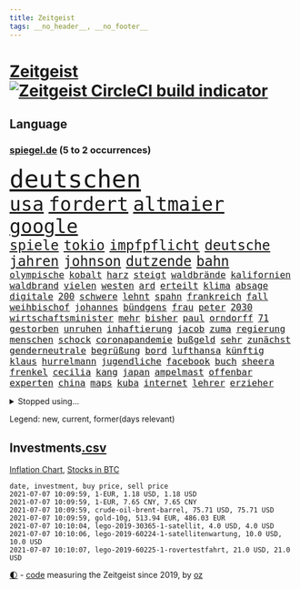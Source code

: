 ```yaml
---
title: Zeitgeist
tags: __no_header__, __no_footer__
---
```


# [Zeitgeist](https://oliz.io/zeitgeist/) [![Zeitgeist CircleCI build indicator](https://circleci.com/gh/ooz/zeitgeist.svg?style=shield)](https://circleci.com/gh/ooz/zeitgeist)

## Language

<h3><a href="https://www.spiegel.de" target="_blank">spiegel.de</a> (5 to 2 occurrences)</h3>
<p style="font-family:monospace">
<span style="font-size:32pt"><a href="news_links.html#deutschen" class="current">deutschen</a></span>
<br>
<span style="font-size:25pt"><a href="news_links.html#usa" class="current">usa</a></span>
<span style="font-size:25pt"><a href="news_links.html#fordert" class="current">fordert</a></span>
<span style="font-size:25pt"><a href="news_links.html#altmaier" class="current">altmaier</a></span>
<span style="font-size:25pt"><a href="news_links.html#google" class="current">google</a></span>
<br>
<span style="font-size:18pt"><a href="news_links.html#spiele" class="current">spiele</a></span>
<span style="font-size:18pt"><a href="news_links.html#tokio" class="current">tokio</a></span>
<span style="font-size:18pt"><a href="news_links.html#impfpflicht" class="current">impfpflicht</a></span>
<span style="font-size:18pt"><a href="news_links.html#deutsche" class="current">deutsche</a></span>
<span style="font-size:18pt"><a href="news_links.html#jahren" class="current">jahren</a></span>
<span style="font-size:18pt"><a href="news_links.html#johnson" class="current">johnson</a></span>
<span style="font-size:18pt"><a href="news_links.html#dutzende" class="current">dutzende</a></span>
<span style="font-size:18pt"><a href="news_links.html#bahn" class="current">bahn</a></span>
<br>
<span style="font-size:12pt"><a href="news_links.html#olympische" class="current">olympische</a></span>
<span style="font-size:12pt"><a href="news_links.html#kobalt" class="new">kobalt</a></span>
<span style="font-size:12pt"><a href="news_links.html#harz" class="new">harz</a></span>
<span style="font-size:12pt"><a href="news_links.html#steigt" class="current">steigt</a></span>
<span style="font-size:12pt"><a href="news_links.html#waldbrände" class="current">waldbrände</a></span>
<span style="font-size:12pt"><a href="news_links.html#kalifornien" class="current">kalifornien</a></span>
<span style="font-size:12pt"><a href="news_links.html#waldbrand" class="new">waldbrand</a></span>
<span style="font-size:12pt"><a href="news_links.html#vielen" class="current">vielen</a></span>
<span style="font-size:12pt"><a href="news_links.html#westen" class="current">westen</a></span>
<span style="font-size:12pt"><a href="news_links.html#ard" class="current">ard</a></span>
<span style="font-size:12pt"><a href="news_links.html#erteilt" class="current">erteilt</a></span>
<span style="font-size:12pt"><a href="news_links.html#klima" class="current">klima</a></span>
<span style="font-size:12pt"><a href="news_links.html#absage" class="current">absage</a></span>
<span style="font-size:12pt"><a href="news_links.html#digitale" class="current">digitale</a></span>
<span style="font-size:12pt"><a href="news_links.html#200" class="current">200</a></span>
<span style="font-size:12pt"><a href="news_links.html#schwere" class="current">schwere</a></span>
<span style="font-size:12pt"><a href="news_links.html#lehnt" class="current">lehnt</a></span>
<span style="font-size:12pt"><a href="news_links.html#spahn" class="current">spahn</a></span>
<span style="font-size:12pt"><a href="news_links.html#frankreich" class="current">frankreich</a></span>
<span style="font-size:12pt"><a href="news_links.html#fall" class="current">fall</a></span>
<span style="font-size:12pt"><a href="news_links.html#weihbischof" class="new">weihbischof</a></span>
<span style="font-size:12pt"><a href="news_links.html#johannes" class="current">johannes</a></span>
<span style="font-size:12pt"><a href="news_links.html#bündgens" class="new">bündgens</a></span>
<span style="font-size:12pt"><a href="news_links.html#frau" class="current">frau</a></span>
<span style="font-size:12pt"><a href="news_links.html#peter" class="current">peter</a></span>
<span style="font-size:12pt"><a href="news_links.html#2030" class="current">2030</a></span>
<span style="font-size:12pt"><a href="news_links.html#wirtschaftsminister" class="current">wirtschaftsminister</a></span>
<span style="font-size:12pt"><a href="news_links.html#mehr" class="current">mehr</a></span>
<span style="font-size:12pt"><a href="news_links.html#bisher" class="current">bisher</a></span>
<span style="font-size:12pt"><a href="news_links.html#paul" class="current">paul</a></span>
<span style="font-size:12pt"><a href="news_links.html#orndorff" class="new">orndorff</a></span>
<span style="font-size:12pt"><a href="news_links.html#71" class="current">71</a></span>
<span style="font-size:12pt"><a href="news_links.html#gestorben" class="current">gestorben</a></span>
<span style="font-size:12pt"><a href="news_links.html#unruhen" class="current">unruhen</a></span>
<span style="font-size:12pt"><a href="news_links.html#inhaftierung" class="current">inhaftierung</a></span>
<span style="font-size:12pt"><a href="news_links.html#jacob" class="current">jacob</a></span>
<span style="font-size:12pt"><a href="news_links.html#zuma" class="new">zuma</a></span>
<span style="font-size:12pt"><a href="news_links.html#regierung" class="current">regierung</a></span>
<span style="font-size:12pt"><a href="news_links.html#menschen" class="current">menschen</a></span>
<span style="font-size:12pt"><a href="news_links.html#schock" class="current">schock</a></span>
<span style="font-size:12pt"><a href="news_links.html#coronapandemie" class="current">coronapandemie</a></span>
<span style="font-size:12pt"><a href="news_links.html#bußgeld" class="current">bußgeld</a></span>
<span style="font-size:12pt"><a href="news_links.html#sehr" class="current">sehr</a></span>
<span style="font-size:12pt"><a href="news_links.html#zunächst" class="current">zunächst</a></span>
<span style="font-size:12pt"><a href="news_links.html#genderneutrale" class="new">genderneutrale</a></span>
<span style="font-size:12pt"><a href="news_links.html#begrüßung" class="new">begrüßung</a></span>
<span style="font-size:12pt"><a href="news_links.html#bord" class="current">bord</a></span>
<span style="font-size:12pt"><a href="news_links.html#lufthansa" class="current">lufthansa</a></span>
<span style="font-size:12pt"><a href="news_links.html#künftig" class="current">künftig</a></span>
<span style="font-size:12pt"><a href="news_links.html#klaus" class="current">klaus</a></span>
<span style="font-size:12pt"><a href="news_links.html#hurrelmann" class="new">hurrelmann</a></span>
<span style="font-size:12pt"><a href="news_links.html#jugendliche" class="current">jugendliche</a></span>
<span style="font-size:12pt"><a href="news_links.html#facebook" class="current">facebook</a></span>
<span style="font-size:12pt"><a href="news_links.html#buch" class="current">buch</a></span>
<span style="font-size:12pt"><a href="news_links.html#sheera" class="new">sheera</a></span>
<span style="font-size:12pt"><a href="news_links.html#frenkel" class="new">frenkel</a></span>
<span style="font-size:12pt"><a href="news_links.html#cecilia" class="new">cecilia</a></span>
<span style="font-size:12pt"><a href="news_links.html#kang" class="new">kang</a></span>
<span style="font-size:12pt"><a href="news_links.html#japan" class="current">japan</a></span>
<span style="font-size:12pt"><a href="news_links.html#ampelmast" class="new">ampelmast</a></span>
<span style="font-size:12pt"><a href="news_links.html#offenbar" class="current">offenbar</a></span>
<span style="font-size:12pt"><a href="news_links.html#experten" class="current">experten</a></span>
<span style="font-size:12pt"><a href="news_links.html#china" class="current">china</a></span>
<span style="font-size:12pt"><a href="news_links.html#maps" class="new">maps</a></span>
<span style="font-size:12pt"><a href="news_links.html#kuba" class="current">kuba</a></span>
<span style="font-size:12pt"><a href="news_links.html#internet" class="current">internet</a></span>
<span style="font-size:12pt"><a href="news_links.html#lehrer" class="current">lehrer</a></span>
<span style="font-size:12pt"><a href="news_links.html#erzieher" class="current">erzieher</a></span>
</p>
<details>
<summary>Stopped using...</summary>
<p class="former" style="font-size:12pt">
metropole(265) netzwerken(265) aufgelöst(264) bestimmen(264) historiker(264) oligarchen(264) reiche(264) sam(264) taten(264) to(264) bochum(263) drama(263) erfahren(263) herrscher(263) timo(263) verschaffen(263) bitten(262) gleichberechtigung(262) la(262) nationen(262) reformen(262) vereinten(262) attackieren(261) euratspräsident(261) gegenseitig(261) konkurrenten(261) ludwig(261) millionenhöhe(261) moore(261) vorantreiben(261) übersicht(261) aufsehen(260) bernd(260) beschleunigt(260) chelsea(260) eingebrochen(260) einhaltung(260) einzelnen(260) fbi(260) gefangen(260) gewerkschaft(260) kurzarbeitergeld(260) landtagswahl(260) manches(260) mordes(260) mysteriöse(260) oberbürgermeister(260) suspendiert(260) telekom(260) unabhängigkeit(260) vergangene(260) versuchten(260) vorsitzenden(260) ärztinnen(260) 89(259) argumente(259) ber(259) bistum(259) coronawarnapp(259) dadurch(259) enger(259) ermöglicht(259) filialen(259) fraktionschef(259) gast(259) halbes(259) haseloff(259) kremlkritiker(259) massiver(259) neuem(259) pferd(259) reiner(259) runter(259) theater(259) thunberg(259) trumpregierung(259) verhängte(259) bergkarabach(258) besetzung(258) brinkhaus(258) city(258) coronaneuinfektionen(258) drohte(258) flughäfen(258) freut(258) gelegenheit(258) geschaffen(258) halben(258) handlungen(258) landkreis(258) meghan(258) märchen(258) priester(258) ralph(258) ruhm(258) ruth(258) schiedsrichter(258) schön(258) sicht(258) spielraum(258) unabhängige(258) unionsfraktionschef(258) verabschiedet(258) verhältnis(258) verhängen(258) weitet(258) wählt(258) ärzten(258) beachten(257) doku(257) geboten(257) konzernchef(257) mächtige(257) nordsee(257) rechtfertigt(257) ruhestand(257) schweigen(257) verluste(257) versagt(257) videokonferenz(257) viren(257) you(257) zunehmende(257) überzeugt(257) dame(256) flüge(256) gewaltig(256) herzogin(256) inmitten(256) kamera(256) klaren(256) lukaschenkos(256) maß(256) online(256) ordnet(256) prägen(256) recherchen(256) sächsischen(256) tweet(256) unosicherheitsrat(256) unterschiede(256) verbote(256) verstößen(256) wählen(256) zählen(256) arbeiter(255) bars(255) begonnen(255) bisherige(255) brandanschlag(255) bulgarien(255) dschungel(255) experte(255) geständnis(255) größtes(255) leid(255) mitarbeiterinnen(255) post(255) schwangerschaft(255) schwieriger(255) schärfere(255) sports(255) stille(255) streichen(255) teheran(255) woanders(255) zeitweise(255) ausstieg(254) betrugs(254) betrüger(254) breiten(254) charlie(254) four(254) geholt(254) hinrichtungen(254) indes(254) infolge(254) kanzler(254) kauf(254) lebenslange(254) lieben(254) minderheit(254) ohren(254) pocht(254) polizeigewalt(254) promis(254) rechts(254) riskiert(254) smartphone(254) swetlana(254) tirol(254) umsetzung(254) wahlsieg(254) aufruf(253) ausfallen(253) australische(253) engagement(253) entstanden(253) leitung(253) mauer(253) rechten(253) schwieg(253) streitkräfte(253) tichanowskaja(253) umweltministerin(253) weiteres(253) weltwirtschaft(253) woman(253) zensur(253) zugunsten(253) abgang(252) abkommen(252) allzu(252) arbeitsbedingungen(252) eskaliert(252) feiertagen(252) hungerstreik(252) jahrhunderts(252) klimaschützer(252) kulissen(252) markt(252) power(252) rat(252) schröder(252) sichern(252) spektakel(252) spekulationen(252) symbol(252) armenische(251) attila(251) betonte(251) bundesinnenminister(251) diego(251) eingefroren(251) europaparlament(251) guardiola(251) hildmann(251) lakers(251) nancy(251) organisierte(251) pep(251) unten(251) versuchte(251) weltspitze(251) 19jährige(250) ansprache(250) arbeitsminister(250) busse(250) deutlicher(250) fauci(250) gefeuert(250) i(250) massenmord(250) moskaus(250) rotrotgrün(250) sofia(250) tausenden(250) umfragen(250) verfügt(250) 02(249) auslösen(249) beeinflusst(249) heidenreich(249) häufen(249) image(249) mörder(249) profitierte(249) radikale(249) scheidende(249) stoßen(249) täglich(249) veranstaltungen(249) verspätung(249) celle(248) dresdner(248) großbritanniens(248) kontakte(248) lohn(248) mieten(248) oppositionsführer(248) quer(248) saarbrücken(248) siegte(248) verurteilen(248) erkenntnisse(247) größter(247) initiative(247) kilometern(247) regiert(247) sowohl(247) steuererklärung(247) verfolgungsjagd(247) wahren(247) wirtschaftsprüfer(247) wähler(247) 17jährigen(246) dar(246) eurecht(246) format(246) inszeniert(246) kardashian(246) lernt(246) mitternacht(246) notruf(246) philipp(246) plastikmüll(246) prime(246) rechtsaußen(246) spiegelrecherchen(246) spielerinnen(246) befeuern(245) besserung(245) experiment(245) gekauft(245) grundgesetz(245) ice(245) kontrollen(245) schlacht(245) schlechtes(245) berühmte(244) dokumentiert(244) ehepaar(244) erregt(244) freiwillige(244) jennifer(244) miete(244) patzer(244) pflegekräfte(244) rivale(244) apotheken(243) augenhöhe(243) belegen(243) einheitliche(243) offenen(243) schwachen(243) spektakulären(243) testet(243) verbessert(243) vorgeht(243) finanzierung(242) mama(242) mond(242) aufstellen(241) ausgetauscht(241) gefälschte(241) mehrerer(241) amtsgericht(240) erfinder(240) exporte(240) karlheinz(240) mikroplastik(240) prognosen(240) reichsten(240) sachsenanhalts(240) stieß(240) bezahlung(239) einigt(239) karin(239) marx(239) nachbar(239) risiken(239) signalisiert(239) viersen(239) zivilen(239) 4(238) arztpraxen(238) immerhin(238) kostenlos(238) ran(238) rettungswagen(238) sage(238) signale(238) thüringens(238) tweets(238) eingreifen(237) erschienen(237) kippt(237) prince(237) spanische(237) änderungen(237) architekt(236) hoffnungen(236) inhaftierte(236) nationalen(236) status(236) bundes(235) drahtzieher(235) familienministerin(235) liefen(235) weiblicher(235) zugesetzt(235) einverstanden(234) landet(234) aussehen(233) basis(233) berufsgruppe(233) euaustritt(233) langsamer(233) oxford(233) einigten(232) erfährt(232) erzbischof(232) frauenfußball(232) geheimdienste(232) golden(232) riesig(232) riskant(232) sound(232) umgebung(232) verkehr(232) videochat(232) wünsche(232) akzeptanz(231) austin(231) fahnder(231) vfb(231) vorfeld(231) anfangen(230) aufgaben(230) erstattet(230) griechischen(230) laufenden(230) nebenbei(230) präsenz(230) spaltung(230) stört(230) überschritten(230) angeschlagenen(229) anlegen(229) begrenzt(229) elektrischen(229) freiwillig(229) insolvenz(229) kongo(229) risikogruppen(229) spannend(229) spielplan(229) votum(229) kurswechsel(228) moderiert(228) rot(228) tötungsdelikt(228) frontex(227) gehörte(227) lettland(227) nieder(227) ruanda(227) wachsen(227) herausfinden(226) arbeitslose(225) durchschnittlich(225) insolvenzen(225) kasse(225) zalando(225) impfstoffe(224) infektionsschutz(224) thüringer(224) wirbel(224) wählerinnen(224) 30jähriger(223) brasilianische(223) dr(223) plötzlichen(223) seuche(223) grenzschutzagentur(222) karrierecoachin(222) maschine(222) pleitewelle(222) teilnehmern(222) rutschte(221) atomkraft(220) dfl(220) nachteile(220) shutdowns(220) strafbar(220) afrikas(219) jurist(219) schränkt(219) schwung(219) unterbrochen(219) verglichen(219) verhalf(219) winzige(219) flächen(218) graf(218) intensivstationen(218) runden(218) staatshilfen(218) stärkt(218) stünden(218) vernichtet(218) gewarnt(216) gefecht(215) kriegsverbrechen(215) a7(214) coronaimpfstoffs(214) schulz(214) theorie(214) zonen(214) gerieten(213) knapper(213) segeln(213) biontechimpfstoff(212) dient(212) gelegen(212) massaker(212) spiegelspitzengespräch(212) abgeschlagen(211) bitcoins(211) liberalen(210) ratschläge(210) roethe(210) verschüttet(210) bundesverfassungsgerichts(209) plädieren(209) schieben(209) sprit(209) teuren(209) kurzer(207) strategisch(207) gelogen(206) spiegelredakteurin(206) umgebracht(206) gates(205) gesichter(205) härtere(205) verankert(205) äthiopischen(205) lopez(204) sicherheitsvorkehrungen(204) vorlegen(204) fremden(202) höcke(202) kehrtwende(201) päckchen(201) bestechung(200) gestalt(200) ratlos(200) vergeltung(200) schusswechsel(199) weltmeisterschaft(199) gesetzlichen(198) klarheit(198) kunstwerke(198) asylsuchende(197) transparenz(197) häuslicher(196) rätseln(196) tobias(196) knüpft(194) leistungssport(194) zerlegt(194) bestellen(192) impfzentren(192) mehren(192) rechtes(192) prozessbeginn(191) schutzsuchende(191) theoretisch(191) bundestagsabgeordneten(190) beschaffen(189) bären(189) college(189) klares(189) podest(188) projekten(188) tierheim(188) verdoppeln(188) behindert(187) milliardäre(187) porträt(187) silas(187) betreiben(186) 23jährigen(185) eingetroffen(185) wamangituka(184) scheidung(183) betreten(182) bundesligasaison(182) pérez(182) trikots(182) generelle(181) handgranate(181) pech(181) sabotage(181) australiens(180) gehöre(180) 62(179) explodiert(179) thorsten(178) coronabonus(177) erschöpfung(177) überwiegend(177) ernennung(176) freigelassen(176) pfleger(176) apotheker(175) bronze(175) desaströsen(175) blogger(174) bristol(174) agentur(173) nährt(173) kz(172) mangelnde(171) seniorin(170) spielende(170) berlinale(169) eingesperrt(167) gespritzt(167) impfstoffdosen(167) nhs(167) usamerikanischen(167) uskapitol(167) coronamutante(166) serviert(166) monarchin(165) zufall(165) bereichert(164) impfnachweis(164) stationiert(163) enthält(162) knappen(162) anwenden(161) protagonisten(160) trümmer(159) vornamen(159) existenzängste(158) cent(156) uber(156) unterschrift(156) fotostrecke(155) gewinne(155) schönheitsop(155) beigelegt(154) nordkoreanischen(154) umgebaut(154) beatrix(152) kreuzung(152) fa(151) seidenstraße(151) statistischen(151) wassertemperaturen(150) zwingend(150) hennigwellsow(149) polizeigewerkschaft(148) uskapitols(148) begeht(147) inakzeptabel(147) offenlegen(147) währung(146) eishockeywm(145) lehre(145) haut(144) löscharbeiten(144) briefe(143) fremder(143) speziellen(142) erkämpft(141) volles(141) erleichtert(140) mediatorin(140) anrücken(139) aufschlag(139) fahrgäste(139) klarzukommen(139) sprengkörper(139) präsidentenamt(138) shitstorm(138) bergleute(137) einziger(137) erzürnte(137) fotografierte(137) nathalie(137) ostdeutsche(137) abhängen(136) abreise(136) impfpass(136) karriereende(136) oppositionspolitikers(136) rauchen(136) pokal(135) gewisse(134) ostfriesland(134) sexualität(134) abfälle(133) leitfaden(133) rudert(133) behindern(132) tierschutz(132) afghanistans(131) carolin(131) ewigen(131) radio(131) auschwitz(130) weltraum(130) staatsschutz(129) euskirchen(128) judenhass(128) original(128) aufgebrochen(127) mehrjährigen(127) eventim(126) 242(125) bewerben(125) friedens(125) kinderbonus(125) tabaksteuer(125) tablets(125) walterborjans(125) anfeindungen(124) christie's(124) magische(124) alfons(123) hörmann(123) massenmörder(123) regierungsbildung(123) verpflichtungen(123) ausfuhren(122) myanmars(122) mönche(122) sputnik(122) stutthof(122) stören(122) wörter(122) frachtschiff(121) gegenseitigen(121) autounfall(120) finanzamt(120) demnächst(119) durchgreifen(119) gestürzte(119) salvador(119) töne(119) verlobter(119) abwehrspieler(118) verhandlungsfähig(118) konkreten(117) palmen(117) repressionen(117) rodriguez(117) condor(116) halles(116) josef(116) vierjährigen(116) wiegand(116) jersey(115) elite(113) relevant(113) medaille(112) entschuldigte(111) gaza(111) hochrechnungen(111) techkonzerne(111) kanye(110) bestellte(109) identitären(109) tvstar(109) vulkans(109) dom(108) skulptur(108) mahlzeit(107) nachlässig(107) finanzgericht(106) ruin(106) explosionen(105) fußballerinnen(105) mcdonald's(105) beschreiben(104) darmanin(104) flüchtig(104) gespeichert(104) jet(104) konzerte(104) premierministerin(104) schlangenlinien(104) ständige(103) landtagswahlkampf(102) mexikanischen(102) strebt(102) einstecken(101) lockte(101) marvin(101) strafrechtler(101) usbehörde(101) ablösung(100) erstellt(100) harrys(100) logik(100) mitverantwortung(100) steuerhinterziehung(100) qrcode(98) laborunfall(97) praxen(97) usgeheimdienstbericht(97) zurückfordern(97) buffett(96) happy(96) verleihung(96) wahlkreis(96) warren(96) anziehen(95) bauarbeiter(95) maskengeschäften(95) neumann(95) privatsender(95) wissenschaftlicher(95) geimpften(94) horrende(94) politikern(94) royalen(94) tvinterview(94) elfjährigen(93) spitzenkandidaten(93) à(93) führungstreffer(92) schrott(92) erregte(91) importieren(91) nebeneinkünfte(91) schneefeld(91) atomausstieg(90) datensammlung(90) gendersternchen(90) hausarzt(90) übersetzen(90) user(89) beerben(88) kürzung(88) minneapolis(88) selbstversuch(88) fünfjährige(87) kleinflugzeug(87) vergiftete(87) entschlossen(86) kleinflugzeugs(86) patente(86) stapel(86) terrorisieren(86) campus(85) coronaeffekt(85) flixbus(85) gebeten(85) polizeibeamten(85) prestigeprojekt(85) vizeregierungschef(85) abwägen(84) hautfarbe(84) koalitionsoptionen(84) landeskriminalamts(84) wertet(84) wählerwanderung(84) zigtausende(84) fußballverband(83) großveranstaltungen(83) substanz(83) kurioser(82) lobbycontrol(82) paralympics(82) welpen(82) ausreichen(81) geschützte(81) indischer(81) schenk(81) angebote(80) aufgerissen(80) ausloten(80) millionenschaden(80) missbrauchsskandals(80) raymond(80) reis(80) sexuellem(80) staatssekretär(80) unschuldige(80) unterschiedliche(80) erweiterung(79) guru(79) missachten(79) schutzausrüstung(79) aufgerollt(78) einräumen(78) homberg(78) rauf(78) reisenden(78) testergebnisse(78) unbedacht(78) amazonserie(77) finanzbranche(77) gestärkt(77) shirts(77) stationen(77) gucken(76) bundesbürger(75) fagradalsfjall(75) gespült(75) marketing(75) menstruation(75) periode(75) bulliger(74) böhm(74) han(74) rückenschmerzen(74) angespült(73) rücknahme(73) ungesund(73) fußballeuropameisterschaft(72) revolutionäre(72) u21europameisterschaft(72) haftanstalt(71) infrastrukturplan(71) chirurgen(70) coronaeinbruch(70) nützliche(70) professionellen(70) siegkurs(70) stammspieler(70) tabu(70) thrones(70) ausgesagt(69) einstellung(69) scharfen(69) übrig(69) diktators(68) schwimmstar(68) übersteht(68) pflegereform(67) potenziellen(67) u21em(67) zugunglück(67) 120000(66) alcatraz(65) broadway(65) eingefangen(65) erfülle(65) frauenbundesliga(65) kanten(65) louvre(65) mindestbesteuerung(65) niels(65) ostbeauftragter(65) wanderwitz(65) wüste(65) jahrtausende(64) nordkoreanische(64) trinkempfehlungen(64) wettbewerbsvorteil(64) 350(63) exverfassungsschutzchef(63) geehrt(63) testspiel(63) comedian(62) entzündete(62) gauland(62) graue(62) südsee(62) feministischen(61) natogeneralsekretär(61) testlabor(61) erlebnissen(60) kleinzureden(60) knappe(60) zettel(60) ambitionen(59) isländischen(59) milliardenschweren(59) oberstes(59) rangeln(59) überholmanöver(59) 24000(58) android(58) beängstigend(58) erwachsen(58) gibson(58) klimaaktivisten(58) sat1(58) verkünden(58) vorgesetzten(58) echo(57) nötigen(57) christsozialen(56) entschlüsseln(56) heimbewohner(56) kolonialgeschichte(56) konservativer(56) vereinzelt(56) popularität(55) unwürdige(55) außerirdisches(54) bewiesen(54) extremisten(54) niemandem(54) schauspielhaus(54) textnachrichten(54) verwirren(54) öffneten(54) geplanter(53) henderson(53) kapstadt(53) silent(53) ärmeln(53) bereite(52) debbie(52) fahrzeugen(52) klassenraum(52) wohnungsmarkt(52) bekanntheit(51) tvshow(51) videostreams(51) ökopartei(51) dino(50) gewährt(50) positivem(50) superleagueklubs(50) todesfall(50) untauglich(50) 31jährigen(49) aufeinandertreffen(49) befördert(49) entwickelten(49) geschlechtsneutrale(49) sextape(49) embolo(48) erfolgsrezept(48) finales(48) louisa(48) maike(48) menschlichen(48) vwmanager(48) überraschte(48) ablösen(47) getesteten(47) gewinnerin(47) jasmin(47) simone(47) verschollenes(47) zusehends(47) exvwchef(46) gratulieren(46) großfeuer(46) rolls(46) stromerzeugung(46) vita(46) winterkorn(46) burnout(45) diversen(45) professur(45) reinhard(45) stillen(45) winken(45) jacke(44) selbstständigen(44) vorgelesen(44) 2027(43) ermittelte(42) ethikkommission(42) inzidenzzahlen(42) milliardenschaden(42) wahlhelfer(42) aufwind(41) bemerkenswerten(41) bo(41) bundesverdienstkreuz(41) miserabel(41) nobelpreisträger(41) verbannen(41) verfilmung(41) beschlossene(40) jeweils(40) produkt(40) trier(40) unangenehm(40) arbeitern(39) buchstäblich(39) mitbewohnerin(39) schweinfurt(39) verscharrt(39) intensivpfleger(38) nsu(38) verkündete(38) vorständen(38) herzmuskelentzündungen(37) högel(37) postbank(37) svenja(37) arzneimittelhersteller(36) ausgangs(36) autoattacke(36) brexitprozess(36) greg(36) janlennard(36) jüdischen(36) konzerngründer(36) mögliches(36) patentaussetzung(36) schönheit(36) struff(36) wohnheim(36) gebeutelte(35) life(35) niederländerin(35) restart(35) schlägerei(35) sexiest(35) wirtschaftsmacht(35) zweitstärkste(35) 41jährige(34) 800(34) meghans(34) melania(34) teamgeist(34) behielt(33) bildungsminister(33) einkommens(33) euausland(33) muslimische(33) prozentpunkte(33) reguläre(33) steuerfahnder(33) angereist(32) bedrohlich(32) grillgut(32) industriestaaten(32) nachbesserungen(32) set(32) mountbattenwindsor(31) tories(31) tvreportage(31) 14000(30) 235(30) anstoß(30) cochef(30) gewerkschafter(30) triumphieren(30) vertrat(30) genossen(29) hackerangriffs(29) riskieren(29) spruchs(29) sächsische(29) elternteil(28) internetbetrüger(28) militärschläge(28) papa(28) polittalk(28) selbstbewusstsein(28) soziales(28) südseeinsel(28) bailey(27) cut(27) finanznöten(27) kluft(27) story(27) warnschuss(27) abrechnung(26) grauen(26) metropolregion(26) paritätische(26) schmähungen(26) 15gradziel(25) ausnahmefällen(25) despoten(25) deutschkolumne(25) antisemiten(24) handwerker(24) hummels(24) mats(24) medienbüros(24) 3daudio(23) bewertungen(23) erweitern(23) liz(23) medienhochhaus(23) patientenschützer(23) weltbank(23) zentralrat(23) 44jähriger(22) auszuschließen(22) nahostkonflikt(22) unbrauchbar(22) ellenbogen(21) landesliste(21) pop(21) psyche(21) stärkeren(21) 22jährigen(20) bezwingen(20) ferienflieger(20) lehren(20) nutzlose(20) sichtbarkeit(20) zustande(20) überstunden(20) abschneiden(19) ausstellen(19) bloggers(19) cem(19) hochumstritten(19) kurzstreckenflüge(19) leonie(19) synagoge(19) vertrauter(19) balkan(18) erzwungen(18) forderten(18) impfangebot(18) intensivmedizinern(18) kreditkartendaten(18) lago(18) maggiore(18) missfällt(18) oppositioneller(18) seilbahnunglück(18) tank(18) familienministerium(17) jahresende(17) seaeye(17) benzinpreise(16) biontechimpfungen(16) hüskens(16) laborlecktheorie(16) lydia(16) nrwcdu(16) sasha(16) verendeten(16) warnstreik(16) brandbrief(15) emotionen(15) grundsatz(15) langwierigen(15) machenschaften(15) oppositionsführerin(15) preistreiber(15) wasserschaden(15) wiedereröffnen(15) leclerc(14) nyiragongo(14) schmutzig(14) u21nationalmannschaft(14) vergütungen(14) verhaftung(14) zuwanderung(14) abtrünnige(13) ferraripilot(13) fünfjähriger(13) jacht(13) millionenpublikum(13) minsk(13) bulgarische(12) covpass(12) erzwungenen(12) innengastronomie(12) lafontaine(12) oskar(12) schwiegermutter(12) asylpolitik(11) klaut(11) sexy(11) verbrecher(11) zukünftigen(11)
</p>
</details>
<p>Legend: <span class="new">new</span>, <span class="current">current</span>, <span class="former">former(days relevant)</span></p>

## Investments[.csv](investments.csv)

[Inflation Chart](https://inflationchart.com),
[Stocks in BTC](https://stonksinbtc.xyz/)

```
date, investment, buy price, sell price
2021-07-07 10:09:59, 1-EUR, 1.18 USD, 1.18 USD
2021-07-07 10:09:59, 1-EUR, 7.65 CNY, 7.65 CNY
2021-07-07 10:09:59, crude-oil-brent-barrel, 75.71 USD, 75.71 USD
2021-07-07 10:09:59, gold-10g, 513.94 EUR, 486.03 EUR
2021-07-07 10:10:04, lego-2019-30365-1-satellit, 4.0 USD, 4.0 USD
2021-07-07 10:10:06, lego-2019-60224-1-satellitenwartung, 10.0 USD, 10.0 USD
2021-07-07 10:10:07, lego-2019-60225-1-rovertestfahrt, 21.0 USD, 21.0 USD
```

<footer>
<a href="javascript:toggleTheme()" class="nav">🌓</a>
- <a href="https://github.com/ooz/zeitgeist">code</a> measuring the Zeitgeist since 2019, by <a href="https://oliz.io">oz</a>
</footer>
